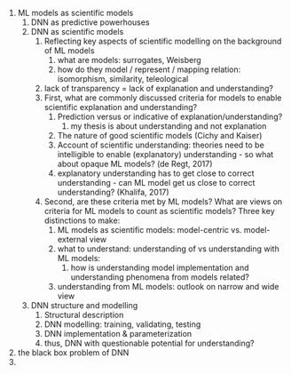 1. ML models as scientific models
	1. DNN as predictive powerhouses
	2. DNN as scientific models
		1. Reflecting key aspects of scientific modelling on the background of ML models
			1. what are models: surrogates, Weisberg
			2. how do they model / represent / mapping relation: isomorphism, similarity, teleological
		2. lack of transparency = lack of explanation and understanding?
		3. First, what are commonly discussed criteria for models to enable scientific explanation and understanding?
			1. Prediction versus or indicative of explanation/understanding?
				1. my thesis is about understanding and not explanation
			2. The nature of good scientific models (Cichy and Kaiser)
			3. Account of scientific understanding: theories need to be intelligible to enable (explanatory) understanding - so what about opaque ML models? (de Regt, 2017)
			4. explanatory understanding has to get close to correct understanding - can ML model get us close to correct understanding? (Khalifa, 2017)
		4. Second, are these criteria met by ML models? What are views on criteria for ML models to count as scientific models? Three key distinctions to make:
			1. ML models as scientific models: model-centric vs. model-external view
			2. what to understand: understanding of vs understanding with ML models:
				1. how is understanding model implementation and understanding phenomena from models related?
			3. understanding from ML models: outlook on narrow and wide view
	4. DNN structure and modelling
		1. Structural description
		2. DNN modelling: training, validating, testing
		3. DNN implementation & parameterization
		4. thus, DNN with questionable potential for understanding?
2. the black box problem of DNN
3. 

